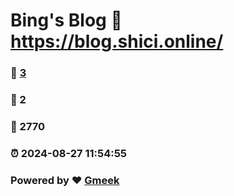# Bing's Blog :link: https://blog.shici.online/ 
### :page_facing_up: [3](https://blog.shici.online//tag.html) 
### :speech_balloon: 2 
### :hibiscus: 2770 
### :alarm_clock: 2024-08-27 11:54:55 
### Powered by :heart: [Gmeek](https://github.com/Meekdai/Gmeek)
